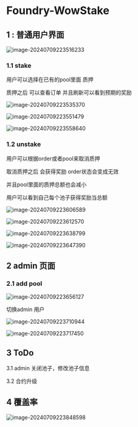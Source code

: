 # Foundry-WowStake



## 1 : 普通用户界面 



![image-20240709223516233](Foundry-WowStake.assets/image-20240709223516233.png)



### 1.1  stake 



用户可以选择在已有的pool里面 质押 

质押之后 可以查看订单 并且刷新可以看到预期的奖励

![image-20240709223535370](Foundry-WowStake.assets/image-20240709223535370.png)

![image-20240709223551479](Foundry-WowStake.assets/image-20240709223551479.png)

![image-20240709223558640](Foundry-WowStake.assets/image-20240709223558640.png)



### 1.2 unstake 

用户可以根据order或者pool来取消质押

取消质押之后 会获得奖励 order状态会变成无效

并且pool里面的质押总额也会减小

  

用户可以看到自己每个池子获得奖励当总额



![image-20240709223606589](Foundry-WowStake.assets/image-20240709223606589.png)

![image-20240709223612570](Foundry-WowStake.assets/image-20240709223612570.png)

![image-20240709223638799](Foundry-WowStake.assets/image-20240709223638799.png)

![image-20240709223647390](Foundry-WowStake.assets/image-20240709223647390.png)



## 2 admin 页面



  

### 2.1 add pool

 ![image-20240709223656127](Foundry-WowStake.assets/image-20240709223656127.png) 

切换admin 用户

![image-20240709223710944](Foundry-WowStake.assets/image-20240709223710944.png)

![image-20240709223717450](Foundry-WowStake.assets/image-20240709223717450.png)



## 3 ToDo 

3.1 admin 关闭池子，修改池子信息

3.2 合约升级



## 4 覆盖率 

![image-20240709223848598](Foundry-WowStake.assets/image-20240709223848598.png)